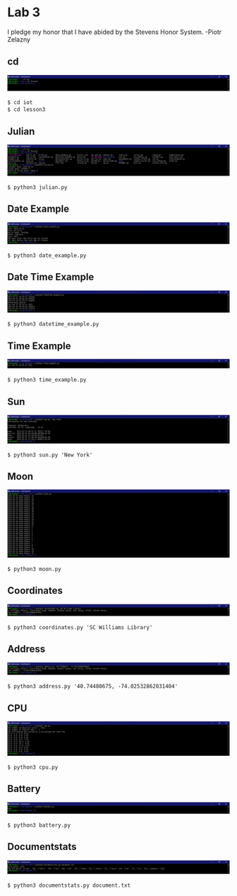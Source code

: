 # Lab 3
I pledge my honor that I have abided by the Stevens Honor System. -Piotr Zelazny

## cd

![](https://github.com/PZelazny/EE322/blob/main/Lab%203/Pictures/cd.png)

```` ssh 
$ cd iot
$ cd lesson3
````

## Julian

![](https://github.com/PZelazny/EE322/blob/main/Lab%203/Pictures/julian.png)

```` ssh 
$ python3 julian.py
````

## Date Example

![](https://github.com/PZelazny/EE322/blob/main/Lab%203/Pictures/date_example.png)

```` ssh 
$ python3 date_example.py
````

## Date Time Example 

![](https://github.com/PZelazny/EE322/blob/main/Lab%203/Pictures/datetime.png)

```` ssh 
$ python3 datetime_example.py
````

## Time Example

![](https://github.com/PZelazny/EE322/blob/main/Lab%203/Pictures/time_example.png)

```` ssh 
$ python3 time_example.py
````

## Sun 

![](https://github.com/PZelazny/EE322/blob/main/Lab%203/Pictures/sun.png)

```` ssh 
$ python3 sun.py 'New York'
````

## Moon

![](https://github.com/PZelazny/EE322/blob/main/Lab%203/Pictures/moon.png)

```` ssh 
$ python3 moon.py 
````


## Coordinates

![](https://github.com/PZelazny/EE322/blob/main/Lab%203/Pictures/coordinates.png)

```` ssh 
$ python3 coordinates.py 'SC Williams Library' 
````

## Address

![](https://github.com/PZelazny/EE322/blob/main/Lab%203/Pictures/address.png)

```` ssh 
$ python3 address.py '40.74480675, -74.02532862031404'
````

## CPU

![](https://github.com/PZelazny/EE322/blob/main/Lab%203/Pictures/cpu.png)

```` ssh 
$ python3 cpu.py 
````

## Battery

![](https://github.com/PZelazny/EE322/blob/main/Lab%203/Pictures/battery.png)

```` ssh 
$ python3 battery.py 
````

## Documentstats

![](https://github.com/PZelazny/EE322/blob/main/Lab%203/Pictures/documentstats.png)

```` ssh 
$ python3 documentstats.py document.txt 
````
